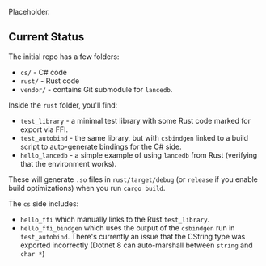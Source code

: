 Placeholder.

## Current Status

The initial repo has a few folders:

* `cs/` - C# code
* `rust/` - Rust code
* `vendor/` - contains Git submodule for `lancedb`.

Inside the `rust` folder, you'll find:

* `test_library` - a minimal test library with some Rust code marked for export via FFI.
* `test_autobind` - the same library, but with `csbindgen` linked to a build script to auto-generate bindings for the C# side.
* `hello_lancedb` - a simple example of using `lancedb` from Rust (verifying that the environment works).

These will generate `.so` files in `rust/target/debug` (or `release` if you enable
build optimizations) when you run `cargo build`.

The `cs` side includes:

* `hello_ffi` which manually links to the Rust `test_library`.
* `hello_ffi_bindgen` which uses the output of the `csbindgen` run in `test_autobind`. There's currently an issue that the CString type was exported incorrectly (Dotnet 8 can auto-marshall between `string` and `char *`)
